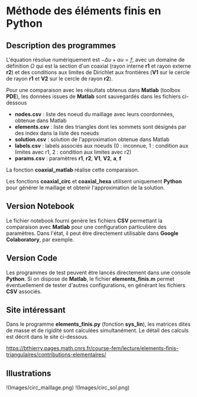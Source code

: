 # Méthode des éléments finis en Python

## Description des programmes

L'équation résolue numériquement est $-\Delta u+au=f$, avec un domaine de définition $\Omega$ qui est la section d'un coaxial (rayon interne **r1** et rayon externe **r2**) et des conditions aux limites de Dirichlet aux frontières (**V1** sur le cercle de rayon **r1** et **V2** sur le cercle de rayon **r2**).

Pour une comparaison avec les résultats obtenus dans **Matlab** (toolbox **PDE**), les données issues de **Matlab** sont sauvegardés dans les fichiers ci-dessous


*   **nodes.csv** : liste des noeud du maillage avec leurs coordonnées, obtenue dans Matlab
*   **elements.csv** : liste des triangles dont les sommets sont désignés par des index dans la liste des noeuds
*   **solution.csv** : solution de l'approximation obtenue dans Matlab
*   **labels.csv** : labels associés aux noeuds (0 : inconnue, 1 : condition aux limites avec r1, 2 : condition aux limites avec r2)
*   **params.csv** : paramètres **r1**, **r2**, **V1**, **V2**, **a**, **f**

La fonction **coaxial_matlab** réalise cette comparaison.

Les fonctions **coaxial_circ** et **coaxial_hexa** utilisent uniquement **Python** pour générer le maillage et obtenir l'approximation de la solution.

## Version Notebook

Le fichier notebook fourni genère les fichiers **CSV** permettant la comparaison avec **Matlab** pour une configuration particulière des paramètres. Dans l'état, il peut être directement utilisable dans **Google Colaboratory**, par exemple.

## Version Code

Les programmes de test peuvent être lancés directement dans une console **Python**. Si on dispose de **Matlab**, le fichier **elements_finis.m** permet éventuellement de tester d'autres configurations, en générant les fichiers **CSV** associés.

## Site intéressant
Dans le programme **elements_finis.py** (fonction **sys_lin**), les matrices dites de masse et de rigidité sont calculées simultanément. Le détail des calculs est décrit dans le site ci-dessous.

https://bthierry.pages.math.cnrs.fr/course-fem/lecture/elements-finis-triangulaires/contributions-elementaires/

## Illustrations
!(Images/circ_maillage.png)
!(Images/circ_sol.png)